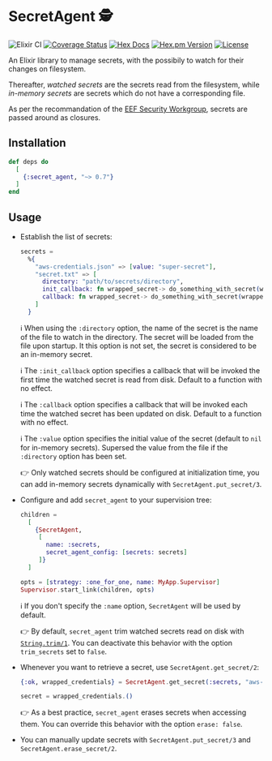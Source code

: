 # SecretAgent 🕵️

![Elixir CI](https://github.com/ahamez/secret_agent/workflows/Elixir%20CI/badge.svg) [![Coverage Status](https://coveralls.io/repos/github/ahamez/secret_agent/badge.svg?branch=master)](https://coveralls.io/github/ahamez/secret_agent?branch=master) [![Hex Docs](https://img.shields.io/badge/hex-docs-brightgreen.svg)](https://hexdocs.pm/secret_agent/) [![Hex.pm Version](http://img.shields.io/hexpm/v/secret_agent.svg)](https://hex.pm/packages/secret_agent) [![License](https://img.shields.io/hexpm/l/secret_agent.svg)](https://github.com/ahamez/secret_agent/blob/master/LICENSE)

An Elixir library to manage secrets, with the possibily to watch for their changes on filesystem.

Thereafter, _watched secrets_ are the secrets read from the filesystem, while _in-memory secrets_ are secrets which do not have a corresponding file.

As per the recommandation of the [EEF Security Workgroup](https://erlef.github.io/security-wg/secure_coding_and_deployment_hardening/sensitive_data), secrets are passed around as closures.


## Installation

```elixir
def deps do
  [
    {:secret_agent, "~> 0.7"}
  ]
end
```

## Usage

* Establish the list of secrets:
    ```elixir
    secrets =
      %{
        "aws-credentials.json" => [value: "super-secret"],
        "secret.txt" => [
          directory: "path/to/secrets/directory",
          init_callback: fn wrapped_secret-> do_something_with_secret(wrapped_secret) end,
          callback: fn wrapped_secret-> do_something_with_secret(wrapped_secret) end
        ]
      }
    ```
    ℹ️ When using the `:directory` option, the name of the secret is the name of the file to watch in the directory. The secret will be loaded from the file upon startup. It this option is not set, the secret is considered to be an in-memory secret.

    ℹ️ The `:init_callback` option specifies a callback that will be invoked the first time the watched secret is read from disk. Default to a function with no effect.

    ℹ️ The `:callback` option specifies a callback that will be invoked each time the watched secret has been updated on disk. Default to a function with no effect.

    ℹ️ The `:value` option specifies the initial value of the secret (default to `nil` for in-memory secrets). Supersed the value from the file if the `:directory` option has been set.

    👉 Only watched secrets should be configured at initialization time, you can add in-memory secrets dynamically with `SecretAgent.put_secret/3`.


* Configure and add `secret_agent` to your supervision tree:
    ```elixir
    children =
      [
        {SecretAgent,
         [
           name: :secrets,
           secret_agent_config: [secrets: secrets]
         ]}
      ]

    opts = [strategy: :one_for_one, name: MyApp.Supervisor]
    Supervisor.start_link(children, opts)
    ```
    ℹ️ If you don't specify the `:name` option, `SecretAgent` will be used by default.

    👉 By default, `secret_agent` trim watched secrets read on disk with [`String.trim/1`](https://hexdocs.pm/elixir/1.13.2/String.html#trim/1). You can deactivate this behavior with the option `trim_secrets` set to `false`.

* Whenever you want to retrieve a secret, use `SecretAgent.get_secret/2`:
    ```elixir
    {:ok, wrapped_credentials} = SecretAgent.get_secret(:secrets, "aws-credentials.json")

    secret = wrapped_credentials.()
    ```

    👉 As a best practice, `secret_agent` erases secrets when accessing them. You can override this behavior with the option `erase: false`.


* You can manually update secrets with `SecretAgent.put_secret/3` and `SecretAgent.erase_secret/2`.
